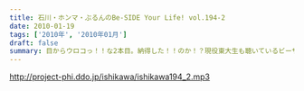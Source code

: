 ```yaml
---
title: 石川・ホンマ・ぶるんのBe-SIDE Your Life! vol.194-2
date: 2010-01-19
tags: ['2010年', '2010年01月']
draft: false
summary: 目からウロコっ！！な2本目。納得した！！のか！？現役東大生も聴いているビーサイ。NAMAE
---
```


http://project-phi.ddo.jp/ishikawa/ishikawa194_2.mp3

